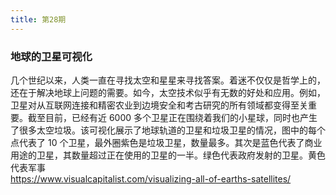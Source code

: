```yaml
---
title: 第28期
---
```


### 地球的卫星可视化

几个世纪以来，人类一直在寻找太空和星星来寻找答案。着迷不仅仅是哲学上的，还在于解决地球上问题的需要。如今，太空技术似乎有无数的好处和应用。例如，卫星对从互联网连接和精密农业到边境安全和考古研究的所有领域都变得至关重要。截至目前，已经有近 6000 多个卫星正在围绕着我们的小星球，同时也产生了很多太空垃圾。该可视化展示了地球轨道的卫星和垃圾卫星的情况，图中的每个点代表了 10 个卫星，最外圈紫色是垃圾卫星，数量最多。其次是蓝色代表了商业用途的卫星，其数量超过正在使用的卫星的一半。绿色代表政府发射的卫星。黄色代表军事<br />
https://www.visualcapitalist.com/visualizing-all-of-earths-satellites/
